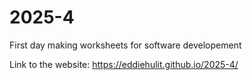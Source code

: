 # 2025-4
First day making worksheets for software developement

Link to the website: https://eddiehulit.github.io/2025-4/
